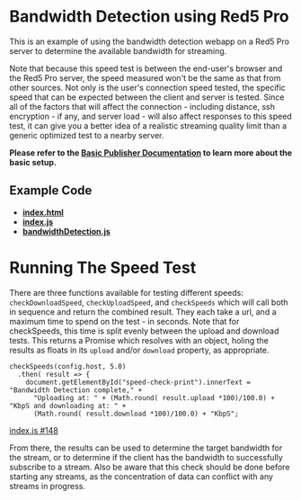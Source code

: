 # Bandwidth Detection using Red5 Pro

This is an example of using the bandwidth detection webapp on a Red5 Pro server to determine the available bandwidth for streaming.

Note that because this speed test is between the end-user's browser and the Red5 Pro server, the speed measured won't be the same as that from other sources. Not only is the user's connection speed tested, the specific speed that can be expected between the client and server is tested. Since all of the factors that will affect the connection - including distance, ssh encryption - if any, and server load - will also affect responses to this speed test, it can give you a better idea of a realistic streaming quality limit than a generic optimized test to a nearby server.

**Please refer to the [Basic Publisher Documentation](../publisher/README.md) to learn more about the basic setup.**

## Example Code
- **[index.html](index.html)**
- **[index.js](index.js)**
- **[bandwidthDetection.js](bandwidthDetection.js)**

# Running The Speed Test
There are three functions available for testing different speeds: `checkDownloadSpeed`, `checkUploadSpeed`, and `checkSpeeds` which will call both in sequence and return the combined result. They each take a url, and a maximum time to spend on the test - in seconds. Note that for checkSpeeds, this time is split evenly between the upload and download tests. This returns a Promise which resolves with an object, holing the results as floats in its `upload` and/or `download` property, as appropriate.

```
checkSpeeds(config.host, 5.0)
  .then( result => {
    document.getElementById("speed-check-print").innerText = "Bandwidth Detection complete," +
      "Uploading at: " + (Math.round( result.upload *100)/100.0) + "KbpS and downloading at: " +
      (Math.round( result.download *100)/100.0) + "KbpS";
```

[index.js #148](index.js#L148)

From there, the results can be used to determine the target bandwidth for the stream, or to determine if the client has the bandwidth to successfully subscribe to a stream. Also be aware that this check should be done before starting any streams, as the concentration of data can conflict with any streams in progress.
